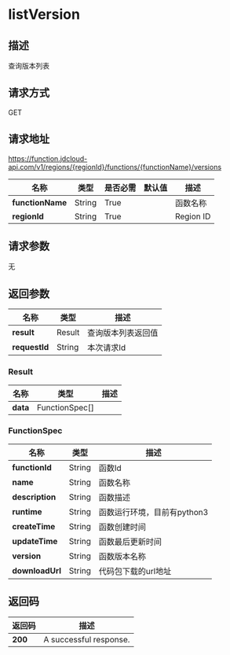 # listVersion


## 描述
查询版本列表

## 请求方式
GET

## 请求地址
https://function.jdcloud-api.com/v1/regions/{regionId}/functions/{functionName}/versions

|名称|类型|是否必需|默认值|描述|
|---|---|---|---|---|
|**functionName**|String|True| |函数名称|
|**regionId**|String|True| |Region ID|

## 请求参数
无


## 返回参数
|名称|类型|描述|
|---|---|---|
|**result**|Result|查询版本列表返回值|
|**requestId**|String|本次请求Id|

### Result
|名称|类型|描述|
|---|---|---|
|**data**|FunctionSpec[]| |
### FunctionSpec
|名称|类型|描述|
|---|---|---|
|**functionId**|String|函数Id|
|**name**|String|函数名称|
|**description**|String|函数描述|
|**runtime**|String|函数运行环境，目前有python3|
|**createTime**|String|函数创建时间|
|**updateTime**|String|函数最后更新时间|
|**version**|String|函数版本名称|
|**downloadUrl**|String|代码包下载的url地址|

## 返回码
|返回码|描述|
|---|---|
|**200**|A successful response.|
